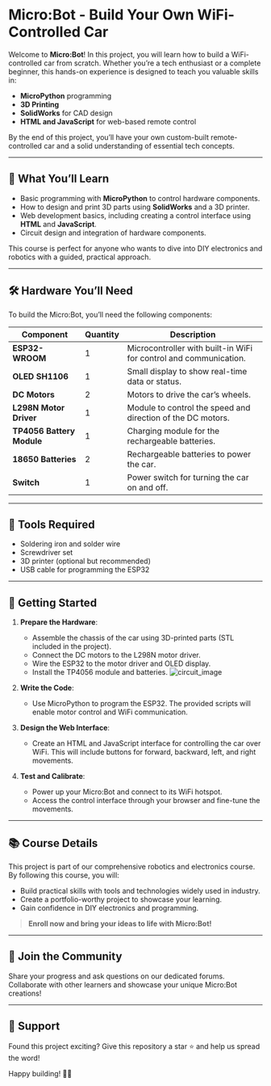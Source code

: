 # Micro:Bot - Build Your Own WiFi-Controlled Car

Welcome to **Micro:Bot**! In this project, you will learn how to build a WiFi-controlled car from scratch. Whether you’re a tech enthusiast or a complete beginner, this hands-on experience is designed to teach you valuable skills in:

-   **MicroPython** programming
-   **3D Printing**
-   **SolidWorks** for CAD design
-   **HTML and JavaScript** for web-based remote control

By the end of this project, you’ll have your own custom-built remote-controlled car and a solid understanding of essential tech concepts.

---

## 🚗 What You’ll Learn

-   Basic programming with **MicroPython** to control hardware components.
-   How to design and print 3D parts using **SolidWorks** and a 3D printer.
-   Web development basics, including creating a control interface using **HTML** and **JavaScript**.
-   Circuit design and integration of hardware components.

This course is perfect for anyone who wants to dive into DIY electronics and robotics with a guided, practical approach.

---

## 🛠️ Hardware You’ll Need

To build the Micro:Bot, you’ll need the following components:

| Component                 | Quantity | Description                                                       |
| ------------------------- | -------- | ----------------------------------------------------------------- |
| **ESP32-WROOM**           | 1        | Microcontroller with built-in WiFi for control and communication. |
| **OLED SH1106**           | 1        | Small display to show real-time data or status.                   |
| **DC Motors**             | 2        | Motors to drive the car’s wheels.                                 |
| **L298N Motor Driver**    | 1        | Module to control the speed and direction of the DC motors.       |
| **TP4056 Battery Module** | 1        | Charging module for the rechargeable batteries.                   |
| **18650 Batteries**       | 2        | Rechargeable batteries to power the car.                          |
| **Switch**                | 1        | Power switch for turning the car on and off.                      |

---

## 🧰 Tools Required

-   Soldering iron and solder wire
-   Screwdriver set
-   3D printer (optional but recommended)
-   USB cable for programming the ESP32

---

## 🚀 Getting Started

1. **Prepare the Hardware**:

    - Assemble the chassis of the car using 3D-printed parts (STL included in the project).
    - Connect the DC motors to the L298N motor driver.
    - Wire the ESP32 to the motor driver and OLED display.
    - Install the TP4056 module and batteries.
      ![circuit_image](https://github.com/user-attachments/assets/4706d26f-b420-4fe6-8b67-e15e26266310)

2. **Write the Code**:

    - Use MicroPython to program the ESP32. The provided scripts will enable motor control and WiFi communication.

3. **Design the Web Interface**:

    - Create an HTML and JavaScript interface for controlling the car over WiFi. This will include buttons for forward, backward, left, and right movements.

4. **Test and Calibrate**:
    - Power up your Micro:Bot and connect to its WiFi hotspot.
    - Access the control interface through your browser and fine-tune the movements.

---

## 📚 Course Details

This project is part of our comprehensive robotics and electronics course. By following this course, you will:

-   Build practical skills with tools and technologies widely used in industry.
-   Create a portfolio-worthy project to showcase your learning.
-   Gain confidence in DIY electronics and programming.

> **Enroll now and bring your ideas to life with Micro:Bot!**

---

## 🌟 Join the Community

Share your progress and ask questions on our dedicated forums. Collaborate with other learners and showcase your unique Micro:Bot creations!

---

## 🤝 Support

Found this project exciting? Give this repository a star ⭐ and help us spread the word!

Happy building! 🚗✨

